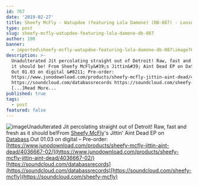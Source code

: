 ```yaml
---
id: 767
date: '2019-02-27'
title: Sheefy McFly - Watupdoe (featuring Lola Damone) (DB-087) - Loose Lips
type: post
slug: sheefy-mcfly-watupdoe-featuring-lola-damone-db-087
author: 100
banner:
  - imported\sheefy-mcfly-watupdoe-featuring-lola-damone-db-087\image767.jpeg
description: >-
  Unadulterated Jit percolating straight out of Detroit! Raw, fast and fresh as
  it should be! From Sheefy McFly&#39;s Jittin&#39; Aint Dead EP on Databass.
  Out 01.03 on digital &#8211; Pre-order:
  https://www.junodownload.com/products/sheefy-mcfly-jittin-aint-dead/4036667-02/
  https://soundcloud.com/databassrecords https://soundcloud.com/sheefy-mcfly
  [...]Read More...
published: true
tags:
  - post
featured: false
---
```

![image](../imported\sheefy-mcfly-watupdoe-featuring-lola-damone-db-087\image767.jpeg)Unadulterated Jit percolating straight out of Detroit! Raw, fast and fresh as it should be!From [Sheefy McFly](https://www.sheefymcfly.com/)'s Jittin' Aint Dead EP on [Databass](https://www.discogs.com/label/4233-Databass-Records).Out 01.03 on digital – Pre-order: [https://www.junodownload.com/products/sheefy-mcfly-jittin-aint-dead/4036667-02/](https://www.junodownload.com/products/sheefy-mcfly-jittin-aint-dead/4036667-02/)[https://soundcloud.com/databassrecords](https://soundcloud.com/databassrecords)[https://soundcloud.com/sheefy-mcfly](https://soundcloud.com/sheefy-mcfly)